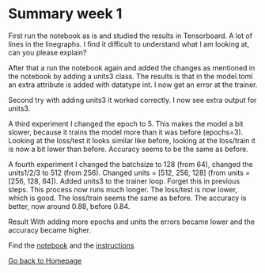 # Summary week 1

First run the notebook as is and studied the results in Tensorboard. A lot of lines in the linegraphs. I find it difficult to understand what I am looking at, can you please explain?

After that a run the notebook again and added the changes as mentioned in the notebook by adding a units3 class.
The results is that in the model.toml an extra attribute is added with datatype int.
I now get an error at the trainer. 

Second try with adding units3 it worked correctly. I now see extra output for units3.

A third experiment I changed the epoch to 5. This makes the model a bit slower, because it trains the model more than it was before (epochs=3).
Looking at the loss/test it looks similar like before, looking at the loss/train it is now a bit lower than before. Accuracy seems to be the same as before.

A fourth experiment I changed the batchsize to 128 (from 64), changed the units1/2/3 to 512 (from 256).
Changed units = [512, 256, 128] (from units = [256, 128, 64]).
Added units3 to the trainer loop. Forget this in previous steps.
This process now runs much longer.
The loss/test is now lower, which is good.
The loss/train seems the same as before.
The accuracy is better, now around 0.88, before 0.84.

Result
With adding more epochs and units the errors became lower and the accuracy became higher.


Find the [notebook](./notebook.ipynb) and the [instructions](./instructions.md)

[Go back to Homepage](../README.md)
